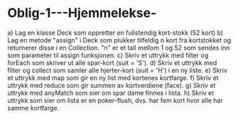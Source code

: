 # Oblig-1---Hjemmelekse-

a) Lag en klasse Deck som oppretter en fullstendig kort-stokk (52 kort)
b) Lag en metode "assign" i Deck som plukker tilfeldig n kort fra kortstokket og returnerer disse
i en Collection. "n" er et tall mellom 1 og 52 som sendes inn som parameter til assign
funksjonen.
c) Skriv et uttrykk med filter og forEach som skriver ut alle spar-kort (suit = 'S').
d) Skriv et uttrykk med filter og collect som samler alle hjerter-kort (suit = 'H') i en ny liste.
e) Skriv et uttrykk med map som gir en ny list med kortenes kortfarge.
f) Skriv et uttrykk med reduce som gir summen av kortverdiene (face).
g) Skriv et uttrykk med anyMatch som sier om spar dame finnes i lista.
h) Skriv et uttrykk som sier om lista er en poker-flush, dvs. har fem kort hvor alle har samme
kortfarge.
